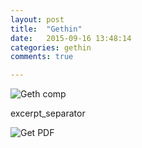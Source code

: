 ```yaml
---
layout: post
title:  "Gethin"
date:   2015-09-16 13:48:14
categories: gethin
comments: true

---
```



![Geth comp](https://en.wikipedia.org/wiki/File:Pandya_territories.png)

excerpt_separator

![Get PDF](https://en.wikipedia.org/wiki/File:Pandya_territories.png)

